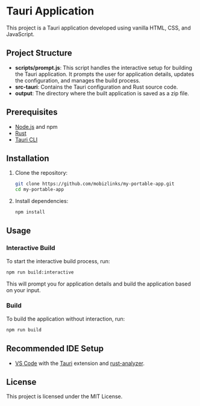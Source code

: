 # Tauri Application

This project is a Tauri application developed using vanilla HTML, CSS, and JavaScript.

## Project Structure

- **scripts/prompt.js**: This script handles the interactive setup for building the Tauri application. It prompts the user for application details, updates the configuration, and manages the build process.
- **src-tauri**: Contains the Tauri configuration and Rust source code.
- **output**: The directory where the built application is saved as a zip file.

## Prerequisites

- [Node.js](https://nodejs.org/) and npm
- [Rust](https://www.rust-lang.org/tools/install)
- [Tauri CLI](https://tauri.app/v1/guides/getting-started/prerequisites)

## Installation

1. Clone the repository:
   ```bash
   git clone https://github.com/mobizlinks/my-portable-app.git
   cd my-portable-app
   ```

2. Install dependencies:
   ```bash
   npm install
   ```

## Usage

### Interactive Build

To start the interactive build process, run:

```bash
npm run build:interactive
```

This will prompt you for application details and build the application based on your input.

### Build

To build the application without interaction, run:

```bash
npm run build
```

## Recommended IDE Setup

- [VS Code](https://code.visualstudio.com/) with the [Tauri](https://marketplace.visualstudio.com/items?itemName=tauri-apps.tauri-vscode) extension and [rust-analyzer](https://marketplace.visualstudio.com/items?itemName=rust-lang.rust-analyzer).

## License

This project is licensed under the MIT License.
